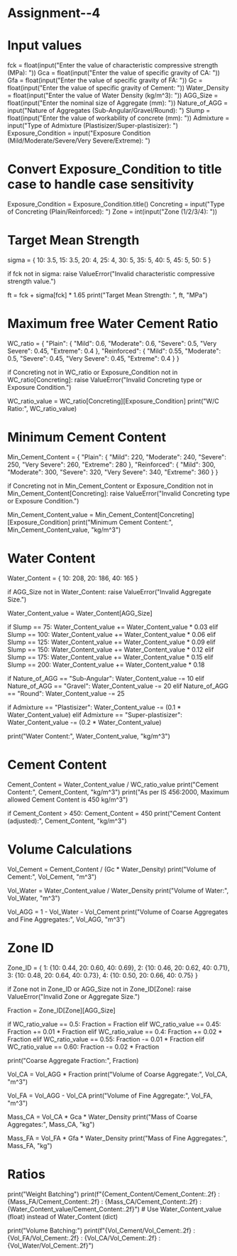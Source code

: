 # Assignment--4
# Input values
fck = float(input("Enter the value of characteristic compressive strength (MPa): "))
Gca = float(input("Enter the value of specific gravity of CA: "))
Gfa = float(input("Enter the value of specific gravity of FA: "))
Gc = float(input("Enter the value of specific gravity of Cement: "))
Water_Density = float(input("Enter the value of Water Density (kg/m^3): "))
AGG_Size = float(input("Enter the nominal size of Aggregate (mm): "))
Nature_of_AGG = input("Nature of Aggregates (Sub-Angular/Gravel/Round): ")
Slump = float(input("Enter the value of workability of concrete (mm): "))
Admixture = input("Type of Admixture (Plastisizer/Super-plastisizer): ")
Exposure_Condition = input("Exposure Condition (Mild/Moderate/Severe/Very Severe/Extreme): ")
# Convert Exposure_Condition to title case to handle case sensitivity
Exposure_Condition = Exposure_Condition.title()
Concreting = input("Type of Concreting (Plain/Reinforced): ")
Zone = int(input("Zone (1/2/3/4): "))

# Target Mean Strength
sigma = {
    10: 3.5,
    15: 3.5,
    20: 4,
    25: 4,
    30: 5,
    35: 5,
    40: 5,
    45: 5,
    50: 5
}

if fck not in sigma:
    raise ValueError("Invalid characteristic compressive strength value.")

ft = fck + sigma[fck] * 1.65
print("Target Mean Strength: ", ft, "MPa")

# Maximum free Water Cement Ratio
WC_ratio = {
    "Plain": {
        "Mild": 0.6,
        "Moderate": 0.6,
        "Severe": 0.5,
        "Very Severe": 0.45,
        "Extreme": 0.4
    },
    "Reinforced": {
        "Mild": 0.55,
        "Moderate": 0.5,
        "Severe": 0.45,
        "Very Severe": 0.45,
        "Extreme": 0.4
    }
}

if Concreting not in WC_ratio or Exposure_Condition not in WC_ratio[Concreting]:
    raise ValueError("Invalid Concreting type or Exposure Condition.")

WC_ratio_value = WC_ratio[Concreting][Exposure_Condition]
print("W/C Ratio:", WC_ratio_value)

# Minimum Cement Content
Min_Cement_Content = {
    "Plain": {
        "Mild": 220,
        "Moderate": 240,
        "Severe": 250,
        "Very Severe": 260,
        "Extreme": 280
    },
    "Reinforced": {
        "Mild": 300,
        "Moderate": 300,
        "Severe": 320,
        "Very Severe": 340,
        "Extreme": 360
    }
}

if Concreting not in Min_Cement_Content or Exposure_Condition not in Min_Cement_Content[Concreting]:
    raise ValueError("Invalid Concreting type or Exposure Condition.")

Min_Cement_Content_value = Min_Cement_Content[Concreting][Exposure_Condition]
print("Minimum Cement Content:", Min_Cement_Content_value, "kg/m^3")

# Water Content
Water_Content = {
    10: 208,
    20: 186,
    40: 165
}

if AGG_Size not in Water_Content:
    raise ValueError("Invalid Aggregate Size.")

Water_Content_value = Water_Content[AGG_Size]

if Slump == 75:
    Water_Content_value += Water_Content_value * 0.03
elif Slump == 100:
    Water_Content_value += Water_Content_value * 0.06
elif Slump == 125:
    Water_Content_value += Water_Content_value * 0.09
elif Slump == 150:
    Water_Content_value += Water_Content_value * 0.12
elif Slump == 175:
    Water_Content_value += Water_Content_value * 0.15
elif Slump == 200:
    Water_Content_value += Water_Content_value * 0.18

if Nature_of_AGG == "Sub-Angular":
    Water_Content_value -= 10
elif Nature_of_AGG == "Gravel":
    Water_Content_value -= 20
elif Nature_of_AGG == "Round":
    Water_Content_value -= 25

if Admixture == "Plastisizer":
    Water_Content_value -= (0.1 * Water_Content_value)
elif Admixture == "Super-plastisizer":
    Water_Content_value -= (0.2 * Water_Content_value)

print("Water Content:", Water_Content_value, "kg/m^3")

# Cement Content
Cement_Content = Water_Content_value / WC_ratio_value
print("Cement Content:", Cement_Content, "kg/m^3")
print("As per IS 456:2000, Maximum allowed Cement Content is 450 kg/m^3")

if Cement_Content > 450:
    Cement_Content = 450
print("Cement Content (adjusted):", Cement_Content, "kg/m^3")

# Volume Calculations
Vol_Cement = Cement_Content / (Gc * Water_Density)
print("Volume of Cement:", Vol_Cement, "m^3")

Vol_Water = Water_Content_value / Water_Density
print("Volume of Water:", Vol_Water, "m^3")

Vol_AGG = 1 - Vol_Water - Vol_Cement
print("Volume of Coarse Aggregates and Fine Aggregates:", Vol_AGG, "m^3")

# Zone ID
Zone_ID = {
    1: {10: 0.44, 20: 0.60, 40: 0.69},
    2: {10: 0.46, 20: 0.62, 40: 0.71},
    3: {10: 0.48, 20: 0.64, 40: 0.73},
    4: {10: 0.50, 20: 0.66, 40: 0.75}
}

if Zone not in Zone_ID or AGG_Size not in Zone_ID[Zone]:
    raise ValueError("Invalid Zone or Aggregate Size.")

Fraction = Zone_ID[Zone][AGG_Size]

if WC_ratio_value == 0.5:
    Fraction = Fraction
elif WC_ratio_value == 0.45:
    Fraction += 0.01 * Fraction
elif WC_ratio_value == 0.4:
    Fraction += 0.02 * Fraction
elif WC_ratio_value == 0.55:
    Fraction -= 0.01 * Fraction
elif WC_ratio_value == 0.60:
    Fraction -= 0.02 * Fraction

print("Coarse Aggregate Fraction:", Fraction)

Vol_CA = Vol_AGG * Fraction
print("Volume of Coarse Aggregate:", Vol_CA, "m^3")

Vol_FA = Vol_AGG - Vol_CA
print("Volume of Fine Aggregate:", Vol_FA, "m^3")

Mass_CA = Vol_CA * Gca * Water_Density
print("Mass of Coarse Aggregates:", Mass_CA, "kg")

Mass_FA = Vol_FA * Gfa * Water_Density
print("Mass of Fine Aggregates:", Mass_FA, "kg")

# Ratios
print("Weight Batching")
print(f"{Cement_Content/Cement_Content:.2f} : {Mass_FA/Cement_Content:.2f} : {Mass_CA/Cement_Content:.2f} : {Water_Content_value/Cement_Content:.2f}") # Use Water_Content_value (float) instead of Water_Content (dict)

print("Volume Batching:")
print(f"{Vol_Cement/Vol_Cement:.2f} : {Vol_FA/Vol_Cement:.2f} : {Vol_CA/Vol_Cement:.2f} : {Vol_Water/Vol_Cement:.2f}")
